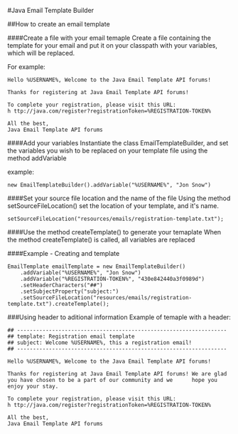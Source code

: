 #Java Email Template Builder

##How to create an email template

####Create a file with your email temaple
Create a file containing the template for your email and put it on your classpath with your variables, which will be replaced.

For example:

	Hello %USERNAME%, Welcome to the Java Email Template API forums!

	Thanks for registering at Java Email Template API forums!

	To complete your registration, please visit this URL:
	h ttp://java.com/register?registrationToken=%REGISTRATION-TOKEN%

	All the best,
	Java Email Template API forums

####Add your variables
Instantiate the class EmailTemplateBuilder, and set the variables you wish to be replaced on your template file using the method addVariable

example:

 	new EmailTemplateBuilder().addVariable("%USERNAME%", "Jon Snow")
 	

####Set your source file location and the name of the file
Using the method setSourceFileLocation() set the location of your template, and it's name.

	setSourceFileLocation("resources/emails/registration-template.txt");


####Use the method createTemplate() to generate your temaplate
When the method createTemplate() is called, all variables are replaced

####Example - Creating and template

	EmailTemplate emailTemplate = new EmailTemplateBuilder()
		.addVariable("%USERNAME%", "Jon Snow")
		.addVariable("%REGISTRATION-TOKEN%", "430e842440a3f0989d")
		.setHeaderCharacters("##")
		.setSubjectProperty("subject:")
		.setSourceFileLocation("resources/emails/registration-template.txt").createTemplate();

###Using header to aditional information
Example of temaple with a header:

	## ------------------------------------------------------------------
	## template: Registration email template
	## subject: Welcome %USERNAME%, this a registration email!
	## ------------------------------------------------------------------

	Hello %USERNAME%, Welcome to the Java Email Template API forums!

	Thanks for registering at Java Email Template API forums! We are glad you have chosen to be a part of our community and we 		hope you enjoy your stay.

	To complete your registration, please visit this URL:
	h ttp://java.com/register?registrationToken=%REGISTRATION-TOKEN%

	All the best,
	Java Email Template API forums



